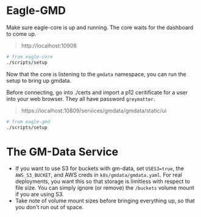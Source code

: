 # Eagle-GMD

Make sure eagle-core is up and running.
The core waits for the dashboard to come up.

> http://localhost:10908

```sh
# from eagle-core
./scripts/setup
```

Now that the core is listening to the `gmdata` namespace,
you can run the setup to bring up gmdata.

Before connecting, go into ./certs and import a p12 ceritificate
for a user into your web browser. They all have password `greymatter`.

> https://localhost:10809/services/gmdata/gmdata/static/ui

```sh
# from eagle-gmd
./scripts/setup
```

# The GM-Data Service

- If you want to use S3 for buckets with gm-data, set `USES3=true`, the `AWS_S3_BUCKET`, and AWS creds in `k8s/gmdata/gmdata.yaml`.
  For real deployments, you want this so that storage is limitless with respect to file size. You can simply ignore
  (or remove) the `/buckets` volume mount if you are using S3.
- Take note of volume mount sizes before bringing everything up, so that you don't run out of space.
 

